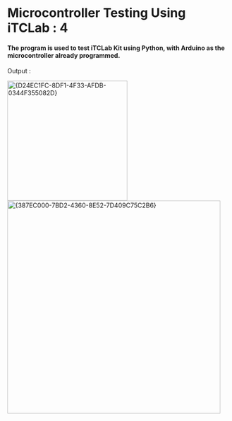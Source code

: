 # Microcontroller Testing Using iTCLab : 4

#### The program is used to test iTCLab Kit using Python, with Arduino as the microcontroller already programmed.

Output :

<img width="272" alt="{D24EC1FC-8DF1-4F33-AFDB-0344F355082D}" src="https://github.com/user-attachments/assets/f2b6ff7a-3958-499b-9166-a6d99f5907f0" />


<img width="483" alt="{387EC000-7BD2-4360-8E52-7D409C75C2B6}" src="https://github.com/user-attachments/assets/51145b68-a887-49ac-bd7b-45a0a1ed87b9" />
